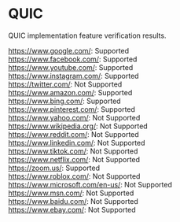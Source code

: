 # QUIC
QUIC implementation feature verification results. <br />

https://www.google.com/: Supported <br />
https://www.facebook.com/: Supported <br />
https://www.youtube.com/: Supported <br />
https://www.instagram.com/: Supported <br />
https://twitter.com/: Not Supported <br />
https://www.amazon.com/: Supported <br />
https://www.bing.com/: Supported <br />
https://www.pinterest.com/: Supported <br />
https://www.yahoo.com/: Not Supported <br />
https://www.wikipedia.org/: Not Supported <br />
https://www.reddit.com/: Not Supported <br />
https://www.linkedin.com/: Not Supported <br />
https://www.tiktok.com/: Not Supported <br />
https://www.netflix.com/: Not Supported <br />
https://zoom.us/: Supported <br />
https://www.roblox.com/: Not Supported <br />
https://www.microsoft.com/en-us/: Not Supported <br />
https://www.msn.com/: Not Supported <br />
https://www.baidu.com/: Not Supported <br />
https://www.ebay.com/: Not Supported <br />


